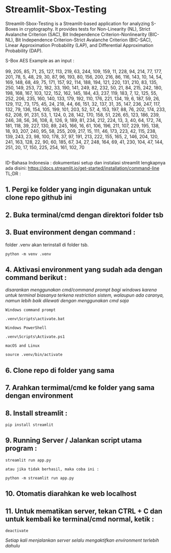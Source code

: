 # Streamlit-Sbox-Testing
Streamlit-Sbox-Testing is a Streamlit-based application for analyzing S-Boxes in cryptography. It provides tests for Non-Linearity (NL), Strict Avalanche Criterion (SAC), Bit Independence Criterion-Nonlinearity (BIC-NL), Bit Independence Criterion-Strict Avalanche Criterion (BIC-SAC), Linear Approximation Probability (LAP), and Differential Approximation Probability (DAP).

S-Box AES Example as an input : <br><br>
    99, 205, 85, 71, 25, 127, 113, 219, 63, 244, 109, 159, 11, 228, 94, 214,
    77, 177, 201, 78, 5, 48, 29, 30, 87, 96, 193, 80, 156, 200, 216, 86,
    116, 143, 10, 14, 54, 169, 148, 68, 49, 75, 171, 157, 92, 114, 188, 194,
    121, 220, 131, 210, 83, 135, 250, 149, 253, 72, 182, 33, 190, 141, 249, 82,
    232, 50, 21, 84, 215, 242, 180, 198, 168, 167, 103, 122, 152, 162, 145, 184,
    43, 237, 119, 183, 7, 12, 125, 55, 252, 206, 235, 160, 140, 133, 179, 192,
    110, 176, 221, 134, 19, 6, 187, 59, 26, 129, 112, 73, 175, 45, 24, 218,
    44, 66, 151, 32, 137, 31, 35, 147, 236, 247, 117, 132, 79, 136, 154, 105,
    199, 101, 203, 52, 57, 4, 153, 197, 88, 76, 202, 174, 233, 62, 208, 91,
    231, 53, 1, 124, 0, 28, 142, 170, 158, 51, 226, 65, 123, 186, 239, 246,
    38, 56, 36, 108, 8, 126, 9, 189, 81, 234, 212, 224, 13, 3, 40, 64,
    172, 74, 181, 118, 39, 227, 130, 89, 245, 166, 16, 61, 106, 196, 211, 107,
    229, 195, 138, 18, 93, 207, 240, 95, 58, 255, 209, 217, 15, 111, 46, 173,
    223, 42, 115, 238, 139, 243, 23, 98, 100, 178, 37, 97, 191, 213, 222, 155,
    165, 2, 146, 204, 120, 241, 163, 128, 22, 90, 60, 185, 67, 34, 27, 248,
    164, 69, 41, 230, 104, 47, 144, 251, 20, 17, 150, 225, 254, 161, 102, 70 <br><br>

ID-Bahasa Indonesia :
dokumentasi setup dan instalasi streamlit lengkapnya ada disini: https://docs.streamlit.io/get-started/installation/command-line
<br>TL;DR :<br>

## 1. Pergi ke folder yang ingin digunakan untuk clone repo github ini
## 2. Buka terminal/cmd dengan direktori folder tsb
## 3. Buat environment dengan command :
   folder .venv akan terinstall di folder tsb.

    python -m venv .venv

## 4. Aktivasi environment yang sudah ada dengan command berikut :
   *disarankan menggunakan cmd/command prompt bagi windows karena untuk terminal biasanya terkena restriction sistem, walaupun ada caranya, namun lebih baik dilewati dengan menggunakan cmd saja*
   
    Windows command prompt
    
    .venv\Scripts\activate.bat
    
    Windows PowerShell
    
    .venv\Scripts\Activate.ps1
    
    macOS and Linux
    
    source .venv/bin/activate

## 6. Clone repo di folder yang sama
## 7. Arahkan termimal/cmd ke folder yang sama dengan environment
## 8. Install streamlit :
   
    pip install streamlit

## 9. Running Server / Jalankan script utama program :

    streamlit run app.py

    atau jika tidak berhasil, maka coba ini :

    python -m streamlit run app.py

## 10. Otomatis diarahkan ke web localhost
## 11. Untuk mematikan server, tekan CTRL + C dan untuk kembali ke terminal/cmd normal, ketik :

    deactivate

*Setiap kali menjalankan server selalu mengaktifkan environment terlebih dahulu*
